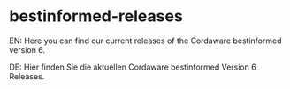 # bestinformed-releases

EN: Here you can find our current releases of the Cordaware bestinformed version 6.

DE: Hier finden Sie die aktuellen Cordaware bestinformed Version 6 Releases.
